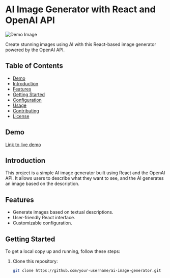# AI Image Generator with React and OpenAI API

![Demo Image](demo.png)

Create stunning images using AI with this React-based image generator powered by the OpenAI API.

## Table of Contents

- [Demo](#demo)
- [Introduction](#introduction)
- [Features](#features)
- [Getting Started](#getting-started)
- [Configuration](#configuration)
- [Usage](#usage)
- [Contributing](#contributing)
- [License](#license)

## Demo

[Link to live demo](https://your-demo-link.com)

## Introduction

This project is a simple AI image generator built using React and the OpenAI API. It allows users to describe what they want to see, and the AI generates an image based on the description.

## Features

- Generate images based on textual descriptions.
- User-friendly React interface.
- Customizable configuration.

## Getting Started

To get a local copy up and running, follow these steps:

1. Clone this repository:

   ```sh
   git clone https://github.com/your-username/ai-image-generator.git
